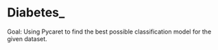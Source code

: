 # Diabetes_




Goal: Using Pycaret to find the best possible classification model for the given dataset.
